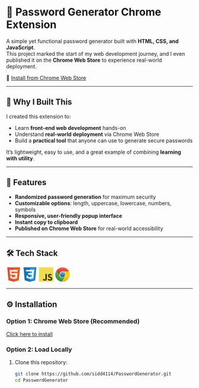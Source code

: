 # 🔐 Password Generator Chrome Extension

A simple yet functional password generator built with **HTML, CSS, and JavaScript**.  
This project marked the start of my web development journey, and I even published it on the **Chrome Web Store** to experience real-world deployment.

🔗 [Install from Chrome Web Store](https://chromewebstore.google.com/detail/password-generator/hilhfeeeilmaejohhfalachhhfjdhgao)

---

## 🌟 Why I Built This

I created this extension to:

- Learn **front-end web development** hands-on  
- Understand **real-world deployment** via Chrome Web Store  
- Build a **practical tool** that anyone can use to generate secure passwords  

It’s lightweight, easy to use, and a great example of combining **learning with utility**.

---

## 🚀 Features

- **Randomized password generation** for maximum security  
- **Customizable options**: length, uppercase, lowercase, numbers, symbols  
- **Responsive, user-friendly popup interface**  
- **Instant copy to clipboard**  
- **Published on Chrome Web Store** for real-world accessibility  

---

## 🛠️ Tech Stack

<p align="left">
  <img src="https://raw.githubusercontent.com/devicons/devicon/master/icons/html5/html5-original.svg" alt="HTML5" width="40" height="40"/>
  <img src="https://raw.githubusercontent.com/devicons/devicon/master/icons/css3/css3-original.svg" alt="CSS3" width="40" height="40"/>
  <img src="https://raw.githubusercontent.com/devicons/devicon/master/icons/javascript/javascript-original.svg" alt="JavaScript" width="40" height="40"/>
  <img src="https://raw.githubusercontent.com/devicons/devicon/master/icons/chrome/chrome-original.svg" alt="Chrome Extension" width="40" height="40"/>
</p>

---

## ⚙️ Installation

### Option 1: Chrome Web Store (Recommended)
[Click here to install](https://chromewebstore.google.com/detail/password-generator/hilhfeeeilmaejohhfalachhhfjdhgao)

### Option 2: Load Locally
1. Clone this repository:
   ```bash
   git clone https://github.com/sidd4114/PasswordGenerator.git
   cd PasswordGenerator
